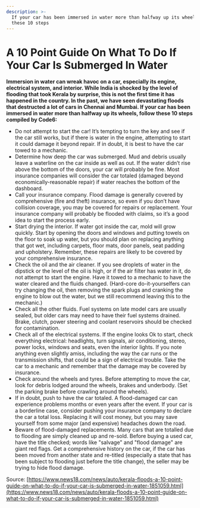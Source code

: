 ```yaml
---
description: >-
  If your car has been immersed in water more than halfway up its wheels, follow
  these 10 steps
---
```


# A 10 Point Guide On What To Do If Your Car Is Submerged In Water

 **Immersion in water can wreak havoc on a car, especially its engine, electrical system, and interior. While India is shocked by the level of flooding that took Kerala by surprise, this is not the first time it has happened in the country. In the past, we have seen devastating floods that destructed a lot of cars in Chennai and Mumbai. If your car has been immersed in water more than halfway up its wheels, follow these 10 steps compiled by Code6:**

*   Do not attempt to start the car! It’s tempting to turn the key and see if the car still works, but if there is water in the engine, attempting to start it could damage it beyond repair. If in doubt, it is best to have the car towed to a mechanic. 
*  Determine how deep the car was submerged. Mud and debris usually leave a waterline on the car inside as well as out. If the water didn’t rise above the bottom of the doors, your car will probably be fine. Most insurance companies will consider the car totaled \(damaged beyond economically-reasonable repair\) if water reaches the bottom of the dashboard. 
* Call your insurance company. Flood damage is generally covered by comprehensive \(fire and theft\) insurance, so even if you don’t have collision coverage, you may be covered for repairs or replacement. Your insurance company will probably be flooded with claims, so it’s a good idea to start the process early. 
*  Start drying the interior. If water got inside the car, mold will grow quickly. Start by opening the doors and windows and putting towels on the floor to soak up water, but you should plan on replacing anything that got wet, including carpets, floor mats, door panels, seat padding and upholstery. Remember, these repairs are likely to be covered by your comprehensive insurance. 
* Check the oil and the air cleaner. If you see droplets of water in the dipstick or the level of the oil is high, or if the air filter has water in it, do not attempt to start the engine. Have it towed to a mechanic to have the water cleared and the fluids changed. \(Hard-core do-it-yourselfers can try changing the oil, then removing the spark plugs and cranking the engine to blow out the water, but we still recommend leaving this to the mechanic.\)
* Check all the other fluids. Fuel systems on late model cars are usually sealed, but older cars may need to have their fuel systems drained. Brake, clutch, power steering and coolant reservoirs should be checked for contamination.
*  Check all of the electrical systems. If the engine looks Ok to start, check everything electrical: headlights, turn signals, air conditioning, stereo, power locks, windows and seats, even the interior lights. If you note anything even slightly amiss, including the way the car runs or the transmission shifts, that could be a sign of electrical trouble. Take the car to a mechanic and remember that the damage may be covered by insurance. 
* Check around the wheels and tyres. Before attempting to move the car, look for debris lodged around the wheels, brakes and underbody. \(Set the parking brake before crawling around the wheels\). 
* If in doubt, push to have the car totaled. A flood-damaged car can experience problems months or even years after the event. If your car is a borderline case, consider pushing your insurance company to declare the car a total loss. Replacing it will cost money, but you may save yourself from some major \(and expensive\) headaches down the road. 
*  Beware of flood-damaged replacements. Many cars that are totalled due to flooding are simply cleaned up and re-sold. Before buying a used car, have the title checked; words like "salvage" and "flood damage" are giant red flags. Get a comprehensive history on the car, if the car has been moved from another state and re-titled \(especially a state that has been subject to flooding just before the title change\), the seller may be trying to hide flood damage. 

Source: [https://www.news18.com/news/auto/kerala-floods-a-10-point-guide-on-what-to-do-if-your-car-is-submerged-in-water-1851059.html](https://www.news18.com/news/auto/kerala-floods-a-10-point-guide-on-what-to-do-if-your-car-is-submerged-in-water-1851059.html)  


